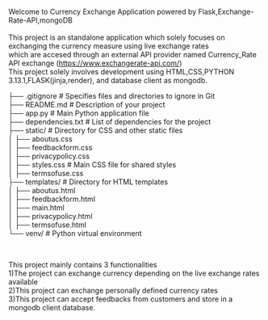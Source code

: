 Welcome to Currency Exchange Application powered by Flask,Exchange-Rate-API,mongoDB<br>
<br>
This project is an standalone application which solely focuses on exchanging the currency measure using live exchange rates <br>
which are accesed through an external API provider named Currency_Rate API exchange (https://www.exchangerate-api.com/)<br>
This project solely involves development using HTML,CSS,PYTHON 3.13.1,FLASK(jinja,render), and database client as mongodb.<br>

├── .gitignore              # Specifies files and directories to ignore in Git<br>
├── README.md               # Description of your project<br>
├── app.py                  # Main Python application file<br>
├── dependencies.txt        # List of dependencies for the project<br>
├── static/                 # Directory for CSS and other static files<br>
│   ├── aboutus.css<br>
│   ├── feedbackform.css<br>
│   ├── privacypolicy.css<br>
│   ├── styles.css          # Main CSS file for shared styles<br>
│   ├── termsofuse.css<br>
├── templates/              # Directory for HTML templates<br>
│   ├── aboutus.html<br>
│   ├── feedbackform.html<br>
│   ├── main.html<br>
│   ├── privacypolicy.html<br>
│   ├── termsofuse.html<br>
└── venv/                   # Python virtual environment <br>

<br>

This project mainly contains 3 functionalities <br>
1)The project can exchange currency depending on the live exchange rates available <br>
2)This project can exchange personally defined currency rates<br>
3)This project can accept feedbacks from customers and store in a mongodb client database.<br>

<br>




